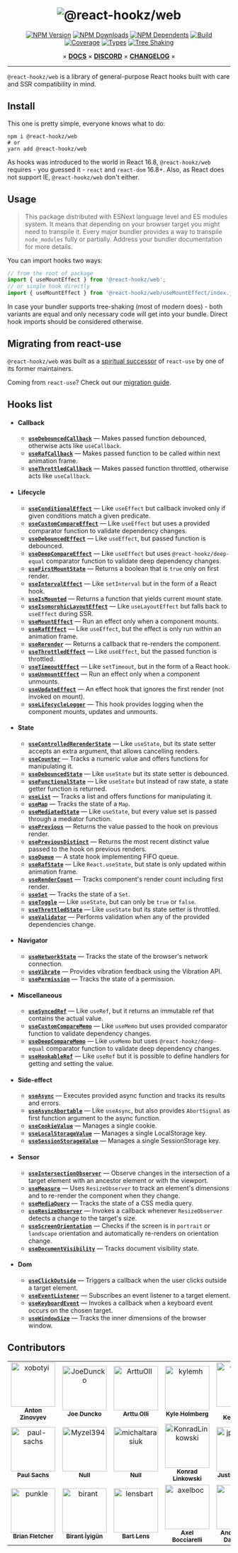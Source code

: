 <div align="center">

# ![@react-hookz/web](.github/logo.png)

[![NPM Version](https://flat.badgen.net/npm/v/@react-hookz/web)](https://www.npmjs.com/package/@react-hookz/web)
[![NPM Downloads](https://flat.badgen.net/npm/dm/@react-hookz/web)](https://www.npmjs.com/package/@react-hookz/web)
[![NPM Dependents](https://flat.badgen.net/npm/dependents/@react-hookz/web)](https://www.npmjs.com/package/@react-hookz/web)
[![Build](https://img.shields.io/github/actions/workflow/status/react-hookz/web/ci-cd.yml?branch=master&style=flat-square)](https://github.com/react-hookz/web/actions)
[![Coverage](https://flat.badgen.net/codecov/c/github/react-hookz/web)](https://app.codecov.io/gh/react-hookz/web)
[![Types](https://flat.badgen.net/npm/types/@react-hookz/web)](https://www.npmjs.com/package/@react-hookz/web)
[![Tree Shaking](https://flat.badgen.net/bundlephobia/tree-shaking/@react-hookz/web)](https://bundlephobia.com/result?p=@react-hookz/web)

× **[DOCS](https://react-hookz.github.io/web/)** × **[DISCORD](https://discord.gg/Fjwphtu65f)** ×
**[CHANGELOG](https://github.com/react-hookz/web/blob/master/CHANGELOG.md)** ×

</div>

---

`@react-hookz/web` is a library of general-purpose React hooks built with care and SSR compatibility
in mind.

## Install

This one is pretty simple, everyone knows what to do:

```shell
npm i @react-hookz/web
# or
yarn add @react-hookz/web
```

As hooks was introduced to the world in React 16.8, `@react-hookz/web` requires - you guessed it -
`react` and `react-dom` 16.8+.
Also, as React does not support IE, `@react-hookz/web` don't either.

## Usage

> This package distributed with ESNext language level and ES modules system.
> It means that depending on your browser target you might need to transpile it. Every major
> bundler provides a way to transpile `node_modules` fully or partially.
> Address your bundler documentation for more details.

You can import hooks two ways:

```ts
// from the root of package
import { useMountEffect } from '@react-hookz/web';
// or single hook directly
import { useMountEffect } from '@react-hookz/web/useMountEffect/index.js';
```

In case your bundler supports tree-shaking (most of modern does) - both variants are equal and only
necessary code will get into your bundle. Direct hook imports should be considered otherwise.

## Migrating from react-use

`@react-hookz/web` was built as a [spiritual successor](https://github.com/streamich/react-use/issues/1974)
of `react-use` by one of its former maintainers.

Coming from `react-use`? Check out our
[migration guide](https://react-hookz.github.io/web/?path=/docs/migrating-from-react-use--page).

## Hooks list

- #### Callback

  - [**`useDebouncedCallback`**](https://react-hookz.github.io/web/?path=/docs/callback-usedebouncedcallback--example)
    — Makes passed function debounced, otherwise acts like `useCallback`.
  - [**`useRafCallback`**](https://react-hookz.github.io/web/?path=/docs/callback-userafcallback--example)
    — Makes passed function to be called within next animation frame.
  - [**`useThrottledCallback`**](https://react-hookz.github.io/web/?path=/docs/callback-usethrottledcallback--example)
    — Makes passed function throttled, otherwise acts like `useCallback`.

- #### Lifecycle

  - [**`useConditionalEffect`**](https://react-hookz.github.io/web/?path=/docs/lifecycle-useconditionaleffect--example)
    — Like `useEffect` but callback invoked only if given conditions match a given predicate.
  - [**`useCustomCompareEffect`**](https://react-hookz.github.io/web/?path=/docs/lifecycle-usecustomcompareeffect--example)
    — Like `useEffect` but uses a provided comparator function to validate dependency changes.
  - [**`useDebouncedEffect`**](https://react-hookz.github.io/web/?path=/docs/lifecycle-usedebouncedeffect--example)
    — Like `useEffect`, but passed function is debounced.
  - [**`useDeepCompareEffect`**](https://react-hookz.github.io/web/?path=/docs/lifecycle-usedeepcompareeffect--example)
    — Like `useEffect` but uses `@react-hookz/deep-equal` comparator function to validate deep
    dependency changes.
  - [**`useFirstMountState`**](https://react-hookz.github.io/web/?path=/docs/lifecycle-usefirstmountstate--example)
    — Returns a boolean that is `true` only on first render.
  - [**`useIntervalEffect`**](https://react-hookz.github.io/web/?path=/docs/lifecycle-useintervaleffect--example)
    — Like `setInterval` but in the form of a React hook.
  - [**`useIsMounted`**](https://react-hookz.github.io/web/?path=/docs/lifecycle-useismounted--example)
    — Returns a function that yields current mount state.
  - [**`useIsomorphicLayoutEffect`**](https://react-hookz.github.io/web/?path=/docs/lifecycle-useisomorphiclayouteffect--page)
    — Like `useLayoutEffect` but falls back to `useEffect` during SSR.
  - [**`useMountEffect`**](https://react-hookz.github.io/web/?path=/docs/lifecycle-usemounteffect--example)
    — Run an effect only when a component mounts.
  - [**`useRafEffect`**](https://react-hookz.github.io/web/?path=/docs/lifecycle-useRafEffect--example)
    — Like `useEffect`, but the effect is only run within an animation frame.
  - [**`useRerender`**](https://react-hookz.github.io/web/?path=/docs/lifecycle-usererender--example)
    — Returns a callback that re-renders the component.
  - [**`useThrottledEffect`**](https://react-hookz.github.io/web/?path=/docs/lifecycle-usethrottledeffect--example)
    — Like `useEffect`, but the passed function is throttled.
  - [**`useTimeoutEffect`**](https://react-hookz.github.io/web/?path=/docs/lifecycle-usetimeouteffect--example)
    — Like `setTimeout`, but in the form of a React hook.
  - [**`useUnmountEffect`**](https://react-hookz.github.io/web/?path=/docs/lifecycle-useunmounteffect--example)
    — Run an effect only when a component unmounts.
  - [**`useUpdateEffect`**](https://react-hookz.github.io/web/?path=/docs/lifecycle-useupdateeffect--example)
    — An effect hook that ignores the first render (not invoked on mount).
  - [**`useLifecycleLogger`**](https://react-hookz.github.io/web/?path=/docs/lifecycle-uselifecycleLogger--example)
    — This hook provides logging when the component mounts, updates and unmounts.

- #### State

  - [**`useControlledRerenderState`**](https://react-hookz.github.io/web/?path=/docs/state-usecontrolledrerenderstate--example)
    — Like `useState`, but its state setter accepts an extra argument, that allows cancelling
    renders.
  - [**`useCounter`**](https://react-hookz.github.io/web/?path=/docs/state-usecounter--example)
    — Tracks a numeric value and offers functions for manipulating it.
  - [**`useDebouncedState`**](https://react-hookz.github.io/web/?path=/docs/state-usedebouncedstate--example)
    — Like `useState` but its state setter is debounced.
  - [**`useFunctionalState`**](https://react-hookz.github.io/web/?path=/docs/state-usefunctionalstate--page)
    — Like `useState` but instead of raw state, a state getter function is returned.
  - [**`useList`**](https://react-hookz.github.io/web/?path=/docs/state-uselist--example)
    — Tracks a list and offers functions for manipulating it.
  - [**`useMap`**](https://react-hookz.github.io/web/?path=/docs/state-usemap--example) — Tracks the
    state of a `Map`.
  - [**`useMediatedState`**](https://react-hookz.github.io/web/?path=/docs/state-usemediatedstate--example)
    — Like `useState`, but every value set is passed through a mediator function.
  - [**`usePrevious`**](https://react-hookz.github.io/web/?path=/docs/state-useprevious--example) —
    Returns the value passed to the hook on previous render.
  - [**`usePreviousDistinct`**](https://react-hookz.github.io/web/?path=/docs/state-usepreviousdistinct--example) —
    Returns the most recent distinct value passed to the hook on previous renders.
  - [**`useQueue`**](https://react-hookz.github.io/web/?path=/docs/state-usequeue--example) —
    A state hook implementing FIFO queue.
  - [**`useRafState`**](https://react-hookz.github.io/web/?path=/docs/state-userafstate--example) —
    Like `React.useState`, but state is only updated within animation frame.
  - [**`useRenderCount`**](https://react-hookz.github.io/web/?path=/docs/state-userendercount--example) —
    Tracks component's render count including first render.
  - [**`useSet`**](https://react-hookz.github.io/web/?path=/docs/state-useset--example) — Tracks the
    state of a `Set`.
  - [**`useToggle`**](https://react-hookz.github.io/web/?path=/docs/state-usetoggle--example) — Like
    `useState`, but can only be `true` or `false`.
  - [**`useThrottledState`**](https://react-hookz.github.io/web/?path=/docs/state-usethrottledstate--example)
    — Like `useState` but its state setter is throttled.
  - [**`useValidator`**](https://react-hookz.github.io/web/?path=/docs/state-usevalidator--example)
    — Performs validation when any of the provided dependencies change.

- #### Navigator

  - [**`useNetworkState`**](https://react-hookz.github.io/web/?path=/docs/navigator-usenetworkstate--example)
    — Tracks the state of the browser's network connection.
  - [**`useVibrate`**](https://react-hookz.github.io/web/?path=/docs/navigator-usevibrate--example)
    — Provides vibration feedback using the Vibration API.
  - [**`usePermission`**](https://react-hookz.github.io/web/?path=/docs/navigator-usepermission--example)
    — Tracks the state of a permission.

- #### Miscellaneous

  - [**`useSyncedRef`**](https://react-hookz.github.io/web/?path=/docs/miscellaneous-usesyncedref--example)
    — Like `useRef`, but it returns an immutable ref that contains the actual value.
  - [**`useCustomCompareMemo`**](https://react-hookz.github.io/web/?path=/docs/miscellaneous-useCustomCompareMemo--example)
    — Like `useMemo` but uses provided comparator function to validate dependency changes.
  - [**`useDeepCompareMemo`**](https://react-hookz.github.io/web/?path=/docs/miscellaneous-useDeepCompareMemo--example)
    — Like `useMemo` but uses `@react-hookz/deep-equal` comparator function to validate deep
    dependency changes.
  - [**`useHookableRef`**](https://react-hookz.github.io/web/?path=/docs/miscellaneous-usehookableref--example)
    — Like `useRef` but it is possible to define handlers for getting and setting the value.

- #### Side-effect

  - [**`useAsync`**](https://react-hookz.github.io/web/?path=/docs/side-effect-useasync--example) —
    Executes provided async function and tracks its results and errors.
  - [**`useAsyncAbortable`**](https://react-hookz.github.io/web/?path=/docs/side-effect-useasyncabortable--example)
    — Like `useAsync`, but also provides `AbortSignal` as first function argument to the async function.
  - [**`useCookieValue`**](https://react-hookz.github.io/web/?path=/docs/side-effect-usecookievalue--example)
    — Manages a single cookie.
  - [**`useLocalStorageValue`**](https://react-hookz.github.io/web/?path=/docs/side-effect-uselocalstoragevalue--example)
    — Manages a single LocalStorage key.
  - [**`useSessionStorageValue`**](https://react-hookz.github.io/web/?path=/docs/side-effect-usesessionstoragevalue--example)
    — Manages a single SessionStorage key.

- #### Sensor

  - [**`useIntersectionObserver`**](https://react-hookz.github.io/web/?path=/docs/sensor-useintersectionobserver--example)
    — Observe changes in the intersection of a target element with an ancestor element or with the
    viewport.
  - [**`useMeasure`**](https://react-hookz.github.io/web/?path=/docs/sensor-usemeasure--example) —
    Uses `ResizeObserver` to track an element's dimensions and to re-render the component when they change.
  - [**`useMediaQuery`**](https://react-hookz.github.io/web/?path=/docs/sensor-usemediaquery--example)
    — Tracks the state of a CSS media query.
  - [**`useResizeObserver`**](https://react-hookz.github.io/web/?path=/docs/sensor-useresizeobserver--example)
    — Invokes a callback whenever `ResizeObserver` detects a change to the target's size.
  - [**`useScreenOrientation`**](https://react-hookz.github.io/web/?path=/docs/sensor-usescreenorientation--example)
    — Checks if the screen is in `portrait` or `landscape` orientation and automatically re-renders on
    orientation change.
  - [**`useDocumentVisibility`**](https://react-hookz.github.io/web/?path=/docs/sensor-usedocumentvisibility--example)
    — Tracks document visibility state.

- #### Dom

  - [**`useClickOutside`**](https://react-hookz.github.io/web/?path=/docs/dom-useclickoutside--example)
    — Triggers a callback when the user clicks outside a target element.
  - [**`useEventListener`**](https://react-hookz.github.io/web/?path=/docs/dom-useeventlistener--example)
    — Subscribes an event listener to a target element.
  - [**`useKeyboardEvent`**](https://react-hookz.github.io/web/?path=/docs/dom-usekeyboardevent--example)
    — Invokes a callback when a keyboard event occurs on the chosen target.
  - [**`useWindowSize`**](https://react-hookz.github.io/web/?path=/docs/dom-usewindowsize--example)
    — Tracks the inner dimensions of the browser window.

## Contributors

<!-- readme: collaborators,contributors,semantic-release-bot/-,lint-action/- -start -->
<table>
	<tbody>
		<tr>
            <td align="center">
                <a href="https://github.com/xobotyi">
                    <img src="https://avatars.githubusercontent.com/u/6178739?v=4" width="100;" alt="xobotyi"/>
                    <br />
                    <sub><b>Anton Zinovyev</b></sub>
                </a>
            </td>
            <td align="center">
                <a href="https://github.com/JoeDuncko">
                    <img src="https://avatars.githubusercontent.com/u/6749768?v=4" width="100;" alt="JoeDuncko"/>
                    <br />
                    <sub><b>Joe Duncko</b></sub>
                </a>
            </td>
            <td align="center">
                <a href="https://github.com/ArttuOll">
                    <img src="https://avatars.githubusercontent.com/u/60509537?v=4" width="100;" alt="ArttuOll"/>
                    <br />
                    <sub><b>Arttu Olli</b></sub>
                </a>
            </td>
            <td align="center">
                <a href="https://github.com/kylemh">
                    <img src="https://avatars.githubusercontent.com/u/9523719?v=4" width="100;" alt="kylemh"/>
                    <br />
                    <sub><b>Kyle Holmberg</b></sub>
                </a>
            </td>
            <td align="center">
                <a href="https://github.com/wesgro">
                    <img src="https://avatars.githubusercontent.com/u/595567?v=4" width="100;" alt="wesgro"/>
                    <br />
                    <sub><b>Jake Ketcheson</b></sub>
                </a>
            </td>
            <td align="center">
                <a href="https://github.com/Rey-Wang">
                    <img src="https://avatars.githubusercontent.com/u/45580554?v=4" width="100;" alt="Rey-Wang"/>
                    <br />
                    <sub><b>Rey Wang</b></sub>
                </a>
            </td>
            <td align="center">
                <a href="https://github.com/AndreasNel">
                    <img src="https://avatars.githubusercontent.com/u/17763359?v=4" width="100;" alt="AndreasNel"/>
                    <br />
                    <sub><b>Andreas Nel</b></sub>
                </a>
            </td>
            <td align="center">
                <a href="https://github.com/fengkx">
                    <img src="https://avatars.githubusercontent.com/u/16515468?v=4" width="100;" alt="fengkx"/>
                    <br />
                    <sub><b>Fengkx</b></sub>
                </a>
            </td>
		</tr>
		<tr>
            <td align="center">
                <a href="https://github.com/paul-sachs">
                    <img src="https://avatars.githubusercontent.com/u/11449728?v=4" width="100;" alt="paul-sachs"/>
                    <br />
                    <sub><b>Paul Sachs</b></sub>
                </a>
            </td>
            <td align="center">
                <a href="https://github.com/Myzel394">
                    <img src="https://avatars.githubusercontent.com/u/50424412?v=4" width="100;" alt="Myzel394"/>
                    <br />
                    <sub><b>Null</b></sub>
                </a>
            </td>
            <td align="center">
                <a href="https://github.com/michaltarasiuk">
                    <img src="https://avatars.githubusercontent.com/u/69385846?v=4" width="100;" alt="michaltarasiuk"/>
                    <br />
                    <sub><b>Null</b></sub>
                </a>
            </td>
            <td align="center">
                <a href="https://github.com/KonradLinkowski">
                    <img src="https://avatars.githubusercontent.com/u/26126510?v=4" width="100;" alt="KonradLinkowski"/>
                    <br />
                    <sub><b>Konrad Linkowski</b></sub>
                </a>
            </td>
            <td align="center">
                <a href="https://github.com/jpwallace22">
                    <img src="https://avatars.githubusercontent.com/u/93415734?v=4" width="100;" alt="jpwallace22"/>
                    <br />
                    <sub><b>Justin Wallace</b></sub>
                </a>
            </td>
            <td align="center">
                <a href="https://github.com/JoshuaStewartEntelect">
                    <img src="https://avatars.githubusercontent.com/u/92043787?v=4" width="100;" alt="JoshuaStewartEntelect"/>
                    <br />
                    <sub><b>Joshua Stewart</b></sub>
                </a>
            </td>
            <td align="center">
                <a href="https://github.com/dantman">
                    <img src="https://avatars.githubusercontent.com/u/53399?v=4" width="100;" alt="dantman"/>
                    <br />
                    <sub><b>Daniel Friesen</b></sub>
                </a>
            </td>
            <td align="center">
                <a href="https://github.com/ChloeMouret">
                    <img src="https://avatars.githubusercontent.com/u/63965373?v=4" width="100;" alt="ChloeMouret"/>
                    <br />
                    <sub><b>Null</b></sub>
                </a>
            </td>
		</tr>
		<tr>
            <td align="center">
                <a href="https://github.com/punkle">
                    <img src="https://avatars.githubusercontent.com/u/553697?v=4" width="100;" alt="punkle"/>
                    <br />
                    <sub><b>Brian Fletcher</b></sub>
                </a>
            </td>
            <td align="center">
                <a href="https://github.com/birant">
                    <img src="https://avatars.githubusercontent.com/u/29652801?v=4" width="100;" alt="birant"/>
                    <br />
                    <sub><b>Birant İyigün</b></sub>
                </a>
            </td>
            <td align="center">
                <a href="https://github.com/lensbart">
                    <img src="https://avatars.githubusercontent.com/u/20876627?v=4" width="100;" alt="lensbart"/>
                    <br />
                    <sub><b>Bart Lens</b></sub>
                </a>
            </td>
            <td align="center">
                <a href="https://github.com/axelboc">
                    <img src="https://avatars.githubusercontent.com/u/2936402?v=4" width="100;" alt="axelboc"/>
                    <br />
                    <sub><b>Axel Bocciarelli</b></sub>
                </a>
            </td>
            <td align="center">
                <a href="https://github.com/akd-io">
                    <img src="https://avatars.githubusercontent.com/u/30059155?v=4" width="100;" alt="akd-io"/>
                    <br />
                    <sub><b>Anders Kjær Damgaard</b></sub>
                </a>
            </td>
		</tr>
	<tbody>
</table>
<!-- readme: collaborators,contributors,semantic-release-bot/-,lint-action/- -end -->
